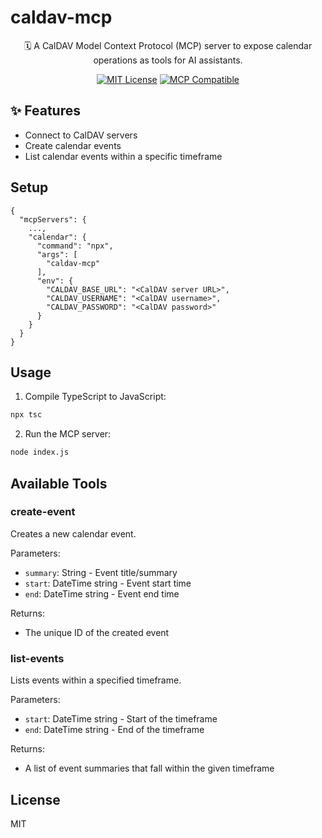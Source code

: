 # caldav-mcp

<div align="center">

🗓️ A CalDAV Model Context Protocol (MCP) server to expose calendar operations as tools for AI assistants.

[![MIT License](https://img.shields.io/badge/License-MIT-green.svg)](https://choosealicense.com/licenses/mit/)
[![MCP Compatible](https://img.shields.io/badge/MCP-Compatible-purple.svg)](https://modelcontextprotocol.io)

</div>

## ✨ Features

- Connect to CalDAV servers
- Create calendar events
- List calendar events within a specific timeframe

## Setup

```
{
  "mcpServers": {
    ...,
    "calendar": {
      "command": "npx",
      "args": [
        "caldav-mcp"
      ],
      "env": {
        "CALDAV_BASE_URL": "<CalDAV server URL>",
        "CALDAV_USERNAME": "<CalDAV username>",
        "CALDAV_PASSWORD": "<CalDAV password>"
      }
    }
  }
}
```

## Usage

1. Compile TypeScript to JavaScript:
```bash
npx tsc
```

2. Run the MCP server:
```bash
node index.js
```

## Available Tools

### create-event

Creates a new calendar event.

Parameters:
- `summary`: String - Event title/summary
- `start`: DateTime string - Event start time
- `end`: DateTime string - Event end time

Returns:
- The unique ID of the created event

### list-events

Lists events within a specified timeframe.

Parameters:
- `start`: DateTime string - Start of the timeframe
- `end`: DateTime string - End of the timeframe

Returns:
- A list of event summaries that fall within the given timeframe

## License

MIT